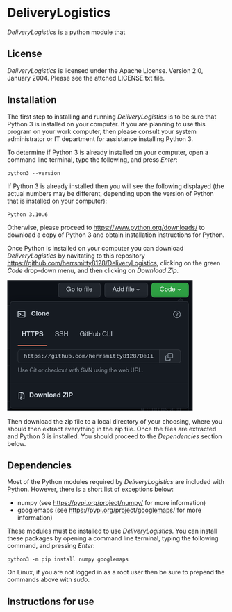 # DeliveryLogistics

*DeliveryLogistics* is a python module that 

## License

*DeliveryLogistics* is licensed under the Apache License. Version 2.0, January 2004. Please see the attched LICENSE.txt file.

## Installation

The first step to installing and running _DeliveryLogistics_ is to be sure that Python 3 is installed on your computer. If you are planning to use this program on your work computer, then please consult your system administrator or IT department for assistance installing Python 3.

To determine if Python 3 is already installed on your computer, open a command line terminal, type the following, and press _Enter_:

```
python3 --version
```
If Python 3 is already installed then you will see the following displayed (the actual numbers may be different, depending upon the version of Python that is installed on your computer):
```
Python 3.10.6
```
Otherwise, please proceed to https://www.python.org/downloads/ to download a copy of Python 3 and obtain installation instructions for Python.

Once Python is installed on your computer you can download _DeliveryLogistics_ by navitating to this repository https://github.com/herrsmitty8128/DeliveryLogistics, clicking on the green _Code_ drop-down menu, and then clicking on _Download Zip_. 

![How to download DeliveryLogistics](https://github.com/herrsmitty8128/DeliveryLogistics/blob/main/img/download_menu.png)

Then download the zip file to a local directory of your choosing, where you should then extract everything in the zip file. Once the files are extracted and Python 3 is installed. You should proceed to the _Dependencies_ section below.


## Dependencies

Most of the Python modules required by _DeliveryLogistics_ are included with Python. However, there is a short list of exceptions below:

- numpy (see https://pypi.org/project/numpy/ for more information)
- googlemaps (see https://pypi.org/project/googlemaps/ for more information)

These modules must be installed to use _DeliveryLogistics_. You can install these packages by opening a command line terminal, typing the following command, and pressing _Enter_:

```
python3 -m pip install numpy googlemaps
```

On Linux, if you are not logged in as a root user then be sure to prepend the commands above with _sudo_.

## Instructions for use